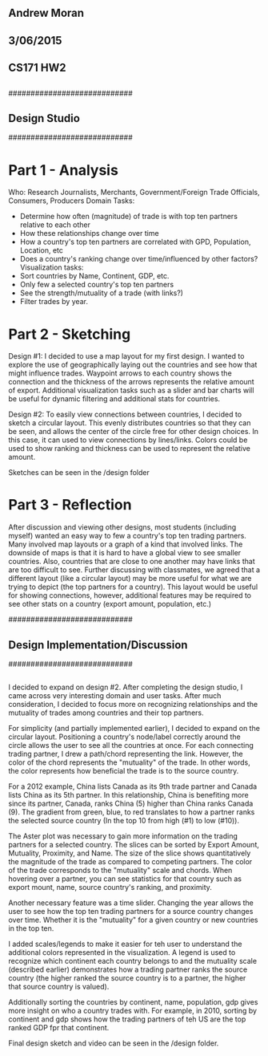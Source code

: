 ## Andrew Moran
## 3/06/2015
## CS171 HW2
##
############################
## Design Studio
############################
##
# Part 1 - Analysis
Who: Research Journalists, Merchants, Government/Foreign Trade Officials, Consumers, Producers
Domain Tasks:
- Determine how often (magnitude) of trade is with top ten partners relative to each other
- How these relationships change over time
- How a country's top ten partners are correlated with GPD, Population, Location, etc
- Does a country's ranking change over time/influenced by other factors?
Visualization tasks:
- Sort countries by Name, Continent, GDP, etc.
- Only few a selected country's top ten partners
- See the strength/mutuality of a trade (with links?)
- Filter trades by year.

# Part 2 - Sketching
Design #1: I decided to use a map layout for my first design.  I wanted to explore the use of geographically laying
out the countries and see how that might influence trades.  Waypoint arrows to each country shows the connection
and the thickness of the arrows represents the relative amount of export.  Additional visualization tasks such
as a slider and bar charts will be useful for dynamic filtering and additional stats for countries.

Design #2: To easily view connections between countries, I decided to sketch a circular layout.  This evenly distributes
countries so that they can be seen, and allows the center of the circle free for other design choices.  In this case,
it can used to view connections by lines/links.  Colors could be used to show ranking and thickness can be used to represent
the relative amount.

Sketches can be seen in the /design folder

# Part 3 - Reflection
After discussion and viewing other designs, most students (including myself) wanted an easy way to few a country's top
ten trading partners.  Many involved map layouts or a graph of a kind that involved links.  The downside of maps is that
it is hard to have a global view to see smaller countries.  Also, countries that are close to one another may have links
that are too difficult to see.  Further discussing with classmates, we agreed that a different layout (like a circular layout)
 may be more useful for what we are trying to depict (the top partners for a country).  This layout would be useful for showing connections,
 however, additional features may be required to see other stats on a country (export amount, population, etc.)

############################
## Design Implementation/Discussion
############################
##

I decided to expand on design #2.  After completing the design studio, I came across very interesting domain and user
tasks.  After much consideration, I decided to focus more on recognizing relationships and the mutuality of trades
among countries and their top partners.

For simplicity (and partially implemented earlier), I decided to expand on the circular layout.  Positioning a country's
node/label correctly around the circle allows the user to see all the countries at once.  For each connecting trading partner,
I drew a path/chord representing the link.  However, the color of the chord represents the "mutuality" of the trade.  In other
words, the color represents how beneficial the trade is to the source country.

For a 2012 example, China lists Canada as its 9th trade partner and Canada lists China as its 5th partner.  In this relationship, China
is benefiting more since its partner, Canada, ranks China (5) higher than China ranks Canada (9).  The gradient from green, blue, to red
translates to how a partner ranks the selected source country (In the top 10 from high (#1) to low (#10)).

The Aster plot was necessary to gain more information on the trading partners for a selected country.  The slices can
be sorted by Export Amount, Mutuality, Proximity, and Name.  The size of the slice shows quantitatively the magnitude of the trade
as compared to competing partners.  The color of the trade corresponds to the "mutuality" scale and chords.  When hovering
over a partner, you can see statistics for that country such as export mount, name, source country's ranking, and proximity.

Another necessary feature was a time slider.  Changing the year allows the user to see how the top ten trading partners for a source
country changes over time.  Whether it is the "mutuality" for a given country or new countries in the top ten.

I added scales/legends to make it easier for teh user to understand the additional colors represented in the visualization.
A legend is used to recognize which continent each country belongs to and the mutuality scale (described earlier) demonstrates
how a trading partner ranks the source country (the higher ranked the source country is to a partner, the higher that source country is
valued).

Additionally sorting the countries by continent, name, population, gdp gives more insight on who a country trades with. For example,
in 2010, sorting by continent and gdp shows how the trading partners of teh US are the top ranked GDP fpr that continent.

Final design sketch and video can be seen in the /design folder.
